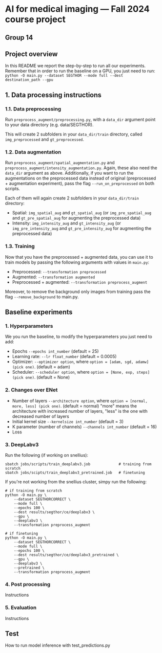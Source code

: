 # AI for medical imaging — Fall 2024 course project
## Group 14

## Project overview
In this README we report the step-by-step to run all our experiments. Remember that in order to run the baseline on a GPU, you just need to run:
`python -O main.py --dataset SEGTHOR --mode full --dest destination_path --gpu`


## 1. Data processing instructions

### 1.1. Data preprocessing

Run `preprocess_augment/preprocessing.py`, with a `data_dir` argument point to your data directory (e.g. data/SEGTHOR).

This will create 2 subfolders in your `data_dir/train` directory, called `img_preprocessed` and `gt_preprocessed`.

### 1.2. Data augmentation

Run `preprocess_augment/spatial_augmentation.py` and `preprocess_augment/intensity_augmentation.py`. Again, these also need the `data_dir` argument as above. Additionally, if you want to run the augmentations on the preprocessed data instead of original (preprocessed + augmentation experiment), pass the flag `--run_on_preprocessed` on both scripts.


Each of them will again create 2 subfolders in your `data_dir/train` directory:
- Spatial: `img_spatial_aug` and `gt_spatial_aug` (or `img_pre_spatial_aug` and `gt_pre_spatial_aug` for augmenting the preprocessed data)
- Intensity: `img_intensity_aug` and `gt_intensity_aug` (or `img_pre_intensity_aug` and `gt_pre_intensity_aug` for augmenting the preprocessed data)

### 1.3. Training

Now that you have the preprocessed + augmented data, you can use it to train models by passing the following arguments with values in `main.py`:
- Preprocessed: `--transformation preprocessed`
- Augmented: `--transformation augmented`
- Preprocessed + augmented:  `--transformation preprocess_augment`

Moreover, to remove the background only images from training pass the flag `--remove_background` to main.py.

## Baseline experiments
### 1. Hyperparameters
We you run the baseline, to modify the hyperparameters you just need to add:
* Epochs `--epochs int_number` (default = 25)
* Learning rate: `--lr float_number` (default = 0.0005)
* Optimizer: `--optimizer option`, where `option = [adam, sgd, adamw] (pick one)`. (default = adam)
* Scheduler: `--scheduler option`, where `option = [None, exp, steps] (pick one)`. (default = None)

### 2. Changes over ENet
* Number of layers `--architecture option`, where `option = [normal, more, less] (pick one)`. (default = normal) 
"more" means the architecture with increased number of layers, "less" is the one with decreased number of layers
* Initial kernel size `--kernelsize int_number` (default = 3)
* K parameter (number of channels) `--channels int_number` (default = 16) 
* Loss 

### 3. DeepLabv3
Run the following (if working on snellius):
```
sbatch jobs/scripts/train_deeplabv3.job             # training from scratch
sbatch jobs/scipts/train_deeplabv3_pretrained.job   # finetuning
```
If you're not working from the snellius cluster, simpy run the following:
```
# if training from scratch
python -O main.py \
    --dataset SEGTHORCORRECT \
    --mode full \
    --epochs 100 \
    --dest results/segthor/ce/deeplabv3 \
    --gpu \
    --deeplabv3 \
    --transformation preprocess_augment

# if finetuning
python -O main.py \
    --dataset SEGTHORCORRECT \
    --mode full \
    --epochs 100 \
    --dest results/segthor/ce/deeplabv3_pretrained \
    --gpu \
    --deeplabv3 \
    --pretrained \
    --transformation preprocess_augment
```

### 4. Post processing
Instructions 

### 5. Evaluation
Instructions

## Test
How to run model inference with test_predictions.py
